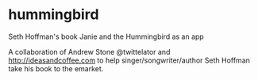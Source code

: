 # hummingbird
Seth Hoffman's book Janie and the Hummingbird as an app

A collaboration of Andrew Stone @twittelator and http://ideasandcoffee.com to help singer/songwriter/author Seth Hoffman take his book to the emarket.
